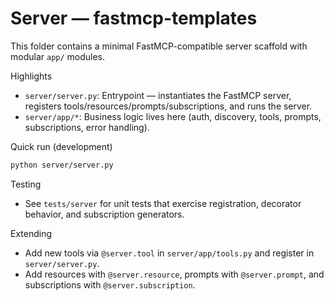 # Server — fastmcp-templates

This folder contains a minimal FastMCP-compatible server scaffold with modular `app/` modules.

Highlights
- `server/server.py`: Entrypoint — instantiates the FastMCP server, registers tools/resources/prompts/subscriptions, and runs the server.
- `server/app/*`: Business logic lives here (auth, discovery, tools, prompts, subscriptions, error handling).

Quick run (development)

```sh
python server/server.py
```

Testing

- See `tests/server` for unit tests that exercise registration, decorator behavior, and subscription generators.

Extending

- Add new tools via `@server.tool` in `server/app/tools.py` and register in `server/server.py`.
- Add resources with `@server.resource`, prompts with `@server.prompt`, and subscriptions with `@server.subscription`.
